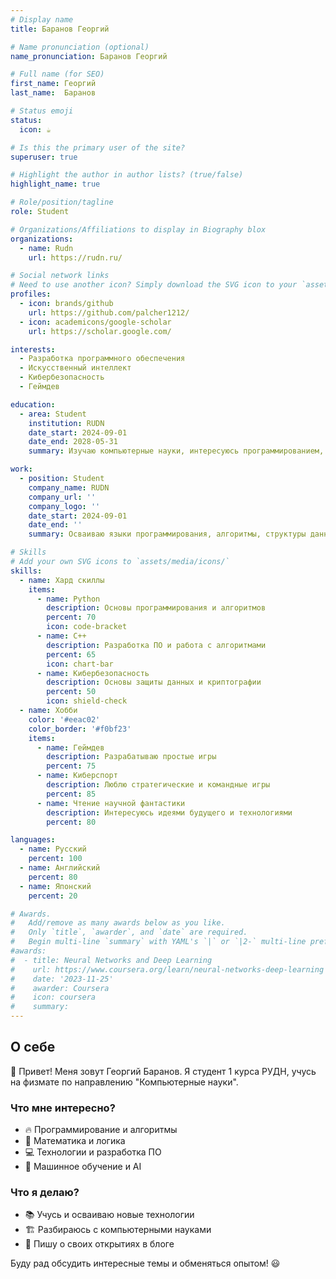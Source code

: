 ```yaml
---
# Display name
title: Баранов Георгий 

# Name pronunciation (optional)
name_pronunciation: Баранов Георгий 

# Full name (for SEO)
first_name: Георгий 
last_name:  Баранов 

# Status emoji
status:
  icon: ☕️

# Is this the primary user of the site?
superuser: true

# Highlight the author in author lists? (true/false)
highlight_name: true

# Role/position/tagline
role: Student

# Organizations/Affiliations to display in Biography blox
organizations:
  - name: Rudn
    url: https://rudn.ru/

# Social network links
# Need to use another icon? Simply download the SVG icon to your `assets/media/icons/` folder.
profiles:
  - icon: brands/github
    url: https://github.com/palcher1212/
  - icon: academicons/google-scholar
    url: https://scholar.google.com/

interests: 
  - Разработка программного обеспечения
  - Искусственный интеллект
  - Кибербезопасность
  - Геймдев

education:
  - area: Student
    institution: RUDN
    date_start: 2024-09-01
    date_end: 2028-05-31
    summary: Изучаю компьютерные науки, интересуюсь программированием, алгоритмами и искусственным интеллектом.

work:
  - position: Student
    company_name: RUDN
    company_url: ''
    company_logo: ''
    date_start: 2024-09-01
    date_end: ''
    summary: Осваиваю языки программирования, алгоритмы, структуры данных и основы машинного обучения.

# Skills
# Add your own SVG icons to `assets/media/icons/`
skills:
  - name: Хард скиллы
    items:
      - name: Python
        description: Основы программирования и алгоритмов
        percent: 70
        icon: code-bracket
      - name: C++
        description: Разработка ПО и работа с алгоритмами
        percent: 65
        icon: chart-bar
      - name: Кибербезопасность
        description: Основы защиты данных и криптографии
        percent: 50
        icon: shield-check
  - name: Хобби
    color: '#eeac02'
    color_border: '#f0bf23'
    items:
      - name: Геймдев
        description: Разрабатываю простые игры
        percent: 75
      - name: Киберспорт
        description: Люблю стратегические и командные игры
        percent: 85
      - name: Чтение научной фантастики
        description: Интересуюсь идеями будущего и технологиями
        percent: 80

languages:
  - name: Русский
    percent: 100
  - name: Английский
    percent: 80
  - name: Японский
    percent: 20

# Awards.
#   Add/remove as many awards below as you like.
#   Only `title`, `awarder`, and `date` are required.
#   Begin multi-line `summary` with YAML's `|` or `|2-` multi-line prefix and indent 2 spaces below.
#awards:
#  - title: Neural Networks and Deep Learning
#    url: https://www.coursera.org/learn/neural-networks-deep-learning
#    date: '2023-11-25'
#    awarder: Coursera
#    icon: coursera
#    summary: 
---
```


## О себе  

👋 Привет! Меня зовут Георгий Баранов. Я студент 1 курса РУДН, учусь на физмате по направлению "Компьютерные науки".  

### Что мне интересно?  
- 🔥 Программирование и алгоритмы  
- 🧠 Математика и логика  
- 💻 Технологии и разработка ПО  
- 🚀 Машинное обучение и AI  

### Что я делаю?  
- 📚 Учусь и осваиваю новые технологии  
- 🏗 Разбираюсь с компьютерными науками  
- 📝 Пишу о своих открытиях в блоге  

Буду рад обсудить интересные темы и обменяться опытом! 😃  

